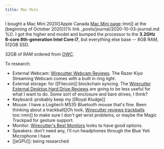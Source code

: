 ```yaml
---
title: Mac Mini
---
```


I bought a Mac Mini 2020[[Apple Canada <a href='https://www.apple.com/ca/mac-mini/'>Mac Mini page</a>::lmn]] at the [beginning of October 2020]({% link _posts/journal/2020-10-03-journal.md %}). I got the higher end model and bumped the processor to the **3.2GHz 6‑core 8th‑generation Intel Core i7**, but everything else base -- 8GB RAM, 512GB SSD.

32GB of RAM ordered from [OWC](https://eshop.macsales.com/item/OWC/2666DDR4S32P/).

To research:
- External Webcam: [Wirecutter Webcam Reviews](https://www.nytimes.com/wirecutter/reviews/the-best-webcams/). The Razer Kiyo Streaming Webcam comes with a built in ring light.
- External storage: for [[Filecoin]] blockchain syncing. The [Wirecutter External Desktop Hard Drive Reviews](https://www.nytimes.com/wirecutter/reviews/the-best-external-desktop-hard-drive/) are going to be less useful for what I want to do. Some sort of enclosure and bare drives, I think?
- Keyboard: probably keep my [[Royal Kludge]]
- Mouse: I have a Logitech M535 Bluetooth mouse that's fine. Been thinking about a trackball[[Oh look, <a href='https://www.nytimes.com/wirecutter/reviews/best-trackballs/'>Wirecutter reviews trackballs</a> too::rmn]] to make sure I don't get wrist problems, or maybe the Magic Trackpad for gesture support.
- Monitor: [Wirecutter's Best Monitors](https://www.nytimes.com/wirecutter/reviews/best-monitors/) looks to have good options.
- Speakers: don't need any, I'll run headphones through the Blue Yeti Microphone I have
- [[eGPU]]: being researched




